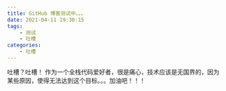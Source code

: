 ```yaml
---
title: GitHub 博客测试中。。。
date: 2021-04-11 19:30:15
tags:
    - 测试
    - 吐槽
categories:
    - 吐槽
---
```


吐槽？吐槽！
作为一个全栈代码爱好者，很是痛心，技术应该是无国界的，因为某些原因，使得无法达到这个目标。。。加油吧！！！
